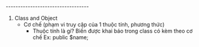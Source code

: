 <!-- LẬP TRÌNH HƯỚNG ĐỐI TƯỢNG(OOP) --> ----------------------------------

1. Class and Object
   - Cơ chế (phạm vi truy cập của 1 thuộc tính, phương thức)
     - Thuộc tính là gí?
       Biến được khai báo trong class có kèm theo cơ chế
       Ex: public $name;
